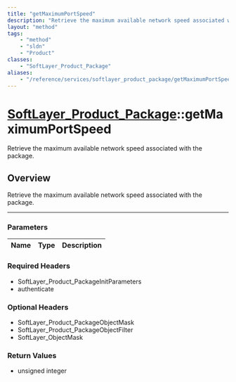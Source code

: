 ```yaml
---
title: "getMaximumPortSpeed"
description: "Retrieve the maximum available network speed associated with the package."
layout: "method"
tags:
    - "method"
    - "sldn"
    - "Product"
classes:
    - "SoftLayer_Product_Package"
aliases:
    - "/reference/services/softlayer_product_package/getMaximumPortSpeed"
---
```

# [SoftLayer_Product_Package](/reference/services/SoftLayer_Product_Package)::getMaximumPortSpeed


Retrieve the maximum available network speed associated with the package.


## Overview 
Retrieve the maximum available network speed associated with the package.

-----

### Parameters 
|Name | Type | Description |
| --- | --- | --- |


### Required Headers
* SoftLayer_Product_PackageInitParameters
* authenticate


### Optional Headers
* SoftLayer_Product_PackageObjectMask
* SoftLayer_Product_PackageObjectFilter
* SoftLayer_ObjectMask

### Return Values
* unsigned integer




